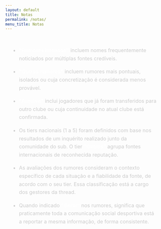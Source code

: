 ```yaml
---
layout: default
title: Notas
permalink: /notas/
menu_title: Notas
---
```


<style>
  .notas-container {
    background-color: rgba(255, 255, 255, 0.04);
    border-radius: 0.5rem;
    padding: 2rem 1.5rem;
    margin-top: 1rem;
    line-height: 1.6;
    font-size: 1rem;
    color: #ccc;
  }

  .notas-container ul {
    padding-left: 1.2rem;
    margin: 0;
  }

  .notas-container li {
    margin-bottom: 1rem;
  }

  .notas-container strong {
    color: #fff;
  }
</style>

<div class="notas-container">
  <ul>
    <li><strong>"Rumores intensos"</strong> incluem nomes frequentemente noticiados por múltiplas fontes credíveis.</li>
    <li><strong>"Outros rumores"</strong> incluem rumores mais pontuais, isolados ou cuja concretização é considerada menos provável.</li>
    <li><strong>"Arquivo"</strong> inclui jogadores que já foram transferidos para outro clube ou cuja continuidade no atual clube está confirmada.</li>
    <li>Os tiers nacionais (1 a 5) foram definidos com base nos resultados de um inquérito realizado junto da comunidade do sub. O tier <strong>"Outros"</strong> agrupa fontes internacionais de reconhecida reputação.</li>
    <li>As avaliações dos rumores consideram o contexto específico de cada situação e a fiabilidade da fonte, de acordo com o seu tier. Essa classificação está a cargo dos gestores da thread.</li>
    <li>Quando indicado <strong>"Geral"</strong> nos rumores, significa que praticamente toda a comunicação social desportiva está a reportar a mesma informação, de forma consistente.</li>
  </ul>
</div>
